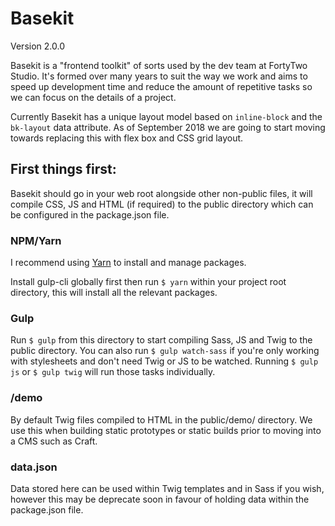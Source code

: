# Basekit

Version 2.0.0

Basekit is a "frontend toolkit" of sorts used by the dev team at FortyTwo Studio. It's formed over many years to suit the way we work and aims to speed up development time and reduce the amount of repetitive tasks so we can focus on the details of a project.

Currently Basekit has a unique layout model based on `inline-block` and the `bk-layout` data attribute. As of September 2018 we are going to start moving towards replacing this with flex box and CSS grid layout.

## First things first:

Basekit should go in your web root alongside other non-public files, it will compile CSS, JS and HTML (if required) to the public directory which can be configured in the package.json file.

### NPM/Yarn

I recommend using [Yarn](https://github.com/yarnpkg/yarn) to install and manage packages.

Install gulp-cli globally first then run `$ yarn` within your project root directory, this will install all the relevant packages.

### Gulp

Run `$ gulp` from this directory to start compiling Sass, JS and Twig to the public directory. You can also run `$ gulp watch-sass` if you're only working with stylesheets and don't need Twig or JS to be watched. Running `$ gulp js` or `$ gulp twig` will run those tasks individually.

### /demo

By default Twig files compiled to HTML in the public/demo/ directory. We use this when building static prototypes or static builds prior to moving into a CMS such as Craft.

### data.json

Data stored here can be used within Twig templates and in Sass if you wish, however this may be deprecate soon in favour of holding data within the package.json file.
